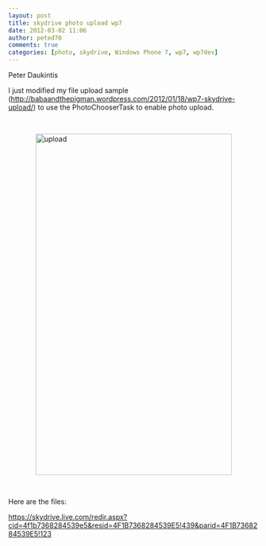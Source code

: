 ```yaml
---
layout: post
title: skydrive photo upload wp7
date: 2012-03-02 11:06
author: peted70
comments: true
categories: [photo, skydrive, Windows Phone 7, wp7, wp7dev]
---
```

<p>Peter Daukintis</p>  <p>I just modified my file upload sample (<a title="http://babaandthepigman.wordpress.com/2012/01/18/wp7-skydrive-upload/" href="http://babaandthepigman.wordpress.com/2012/01/18/wp7-skydrive-upload/">http://babaandthepigman.wordpress.com/2012/01/18/wp7-skydrive-upload/</a>) to use the PhotoChooserTask to enable photo upload.</p>  <p>&#160;</p>  <p><a href="http://peted.azurewebsites.net/wp-content/uploads/2012/03/upload.png"><img style="background-image:none;border-bottom:0;border-left:0;padding-left:0;padding-right:0;display:block;float:none;margin-left:auto;border-top:0;margin-right:auto;border-right:0;padding-top:0;" title="upload" border="0" alt="upload" src="http://peted.azurewebsites.net/wp-content/uploads/2012/03/upload_thumb.png" width="395" height="688" /></a></p>  <p>&#160;</p>  <p>Here are the files: </p>  <p><a title="https://skydrive.live.com/redir.aspx?cid=4f1b7368284539e5&amp;resid=4F1B7368284539E5!439&amp;parid=4F1B7368284539E5!123" href="https://skydrive.live.com/redir.aspx?cid=4f1b7368284539e5&amp;resid=4F1B7368284539E5!439&amp;parid=4F1B7368284539E5!123">https://skydrive.live.com/redir.aspx?cid=4f1b7368284539e5&amp;resid=4F1B7368284539E5!439&amp;parid=4F1B7368284539E5!123</a></p>

